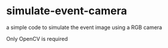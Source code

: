 # simulate-event-camera
a simple code to simulate the event image using a RGB camera

Only OpenCV is required
